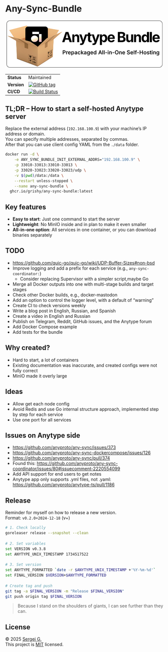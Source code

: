 # Any-Sync-Bundle

<p align="center">
  <img src="./docs/logo.png" width="550">
</p>

<p align="center">
  <table align="center">
    <tr>
      <td><strong>Status</strong></td>
      <td>Maintained</td>
    </tr>
    <tr>
      <td><strong>Version</strong></td>
      <td><a href="https://github.com/grishy/any-sync-bundle/tags"><img src="https://img.shields.io/github/v/tag/grishy/any-sync-bundle" alt="GitHub tag"></a></td>
    </tr>
    <tr>
      <td><strong>CI/CD</strong></td>
      <td><a href="https://github.com/grishy/any-sync-bundle/actions"><img src="https://github.com/grishy/any-sync-bundle/actions/workflows/release.yml/badge.svg" alt="Build Status"></a></td>
    </tr>
  </table>
</p>

## TL;DR – How to start a self-hosted Anytype server

Replace the external address (`192.168.100.9`) with your machine’s IP address or domain.  
You can specify multiple addresses, separated by commas.  
After that you can use client config YAML from the `./data` folder.

```bash
docker run -d \
    -e ANY_SYNC_BUNDLE_INIT_EXTERNAL_ADDRS="192.168.100.9" \
    -p 33010-33013:33010-33013 \
    -p 33020-33023:33020-33023/udp \
    -v $(pwd)/data:/data \
    --restart unless-stopped \
    --name any-sync-bundle \
  ghcr.io/grishy/any-sync-bundle:latest
```

## Key features
- **Easy to start**: Just one command to start the server
- **Lightweight**: No MinIO inside and in plan to make it even smaller
- **All-in-one option**: All services in one container, or you can download binaries separately 



## TODO

- https://github.com/quic-go/quic-go/wiki/UDP-Buffer-Sizes#non-bsd
- Improve logging and add a prefix for each service (e.g., `any-sync-coordinator:`)
  - Consider replacing Supervisor with a simpler script,maybe Go
- Merge all Docker outputs into one with multi-stage builds and target stages
- Check other Docker builds, e.g., docker-mastodon
- Add an option to control the logger level, with a default of “warning”
- Create CI to check versions weekly
- Write a blog post in English, Russian, and Spanish
- Create a video in English and Russian
- Publish on Telegram, Reddit, GitHub issues, and the Anytype forum
- Add Docker Compose example
- Add tests for the bundle

## Why created?

- Hard to start, a lot of containers
- Existing documentation was inaccurate, and created configs were not fully correct
- MinIO made it overly large

## Ideas

- Allow get each node config
- Avoid Redis and use Go internal structure approach, implemented step by step for each service
- Use one port for all services

## Issues on Anytype side

- https://github.com/anyproto/any-sync/issues/373
- https://github.com/anyproto/any-sync-dockercompose/issues/126
- https://github.com/anyproto/any-sync/pull/374
- Found this: https://github.com/anyproto/any-sync-coordinator/issues/80#issuecomment-2220554099
- Add API support for end users to get notes
- Anytype app only supports .yml files, not .yaml: https://github.com/anyproto/anytype-ts/pull/1186

## Release

Reminder for myself on how to release a new version.  
Format: `v0.2.0+2024-12-18` (v<srm-version>+<date-of-anytype-release-from-gomod>)

```bash
# 1. Check locally
goreleaser release --snapshot --clean

# 2. Set variables
set VERSION v0.3.8
set ANYTYPE_UNIX_TIMESTAMP 1734517522

# 3. Set version
set ANYTYPE_FORMATTED `date -r $ANYTYPE_UNIX_TIMESTAMP +'%Y-%m-%d'`
set FINAL_VERSION $VERSION+$ANYTYPE_FORMATTED

# Create tag and push
git tag -a $FINAL_VERSION -m "Release $FINAL_VERSION"
git push origin tag $FINAL_VERSION
```

> Because I stand on the shoulders of giants, I can see further than they can.

## License

© 2025 [Sergei G.](https://github.com/grishy)  
This project is [MIT](./LICENSE) licensed.

